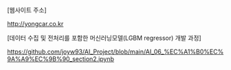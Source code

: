 [웹사이트 주소]

http://yongcar.co.kr





[데이터 수집 및 전처리를 포함한 머신러닝모델(LGBM regressor) 개발 과정]

https://github.com/joyw93/AI_Project/blob/main/AI_06_%EC%A1%B0%EC%9A%A9%EC%9B%90_section2.ipynb
